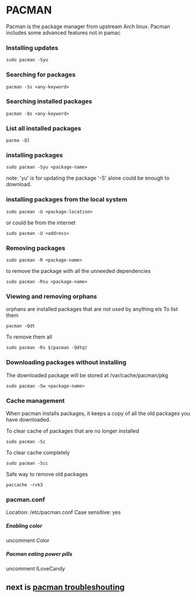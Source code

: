 # PACMAN
 Pacman is the package manager from upstream Arch linux.
 Pacman includes some advanced features not in pamac
 
### Installing updates 
```
sudo pacman -Syu
```
### Searching for packages 
```
pacman -Ss <any-keyword>
```
### Searching installed packages 
```
pacman -Qs <any-keyword>
```
### List all installed packages 
```
pacma -Ql
```
### installing packages
```
sudo pacman -Syu <package-name>
```
 note: 'yu' is for updating the package '-S' alone could be enough to download.
### installing packages from the local system
```
sudo pacman -U <package-location>
```
or could be from the internet 
```
sudo pacman -U <address>
```
### Removing packages
```
sudo pacman -R <package-name>
```
to remove the package with all the unneeded dependencies
```
sudo pacman -Rsu <package-name>
```
### Viewing and removing orphans 
orphans are installed packages that are not used by anything els
To list them
```
pacman -Qdt
```
To remove them all
```
sudo pacman -Rs $(pacman -Qdtq)
```
### Downloading packages without installing 
The downloaded package will be stored at /var/cache/pacman/pkg
```
sudo pacman -Sw <package-name>
```

### Cache management
When pacman installs packages, it keeps a copy of all the old packages you have downloaded. 

 To clear cache of packages that are no longer installed 
```
sudo pacman -Sc
```
 To clear cache completely
```
sudo pacman -Scc
```
 Safe way to remove old packages 

```
paccache -rvk3
```

### pacman.conf
Location: /etc/pacman.conf
Case sensitive: yes 

##### Enabling color 
uncomment Color

##### Pacman eating power pills 
uncomment ILoveCandy


## next is [pacman troubleshouting](https://wiki.manjaro.org/index.php?title=Pacman_troubleshooting)


